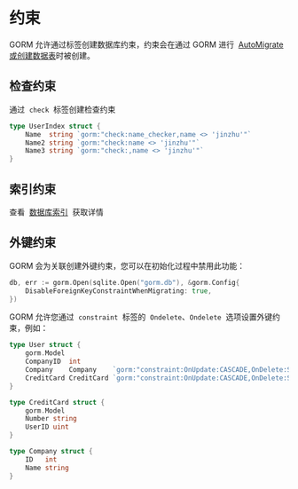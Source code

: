 # 约束

GORM 允许通过标签创建数据库约束，约束会在通过 GORM 进行  [AutoMigrate 或创建数据表](https://gorm.io/zh_CN/docs/migration.html)时被创建。

## 检查约束

通过  `check`  标签创建检查约束

```go
type UserIndex struct {
    Name  string `gorm:"check:name_checker,name <> 'jinzhu'"`
    Name2 string `gorm:"check:name <> 'jinzhu'"`
    Name3 string `gorm:"check:,name <> 'jinzhu'"`
}
```

## 索引约束

查看  [数据库索引](https://gorm.io/zh_CN/docs/indexes.html)  获取详情

## 外键约束

GORM 会为关联创建外键约束，您可以在初始化过程中禁用此功能：

```go
db, err := gorm.Open(sqlite.Open("gorm.db"), &gorm.Config{
    DisableForeignKeyConstraintWhenMigrating: true,
})
```

GORM 允许您通过  `constraint`  标签的  `Ondelete`、`Ondelete`  选项设置外键约束，例如：

```go
type User struct {
    gorm.Model
    CompanyID  int
    Company    Company    `gorm:"constraint:OnUpdate:CASCADE,OnDelete:SET NULL;"`
    CreditCard CreditCard `gorm:"constraint:OnUpdate:CASCADE,OnDelete:SET NULL;"`
}

type CreditCard struct {
    gorm.Model
    Number string
    UserID uint
}

type Company struct {
    ID   int
    Name string
}
```
